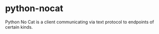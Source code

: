 # python-nocat
Python No Cat is a client communicating via text protocol to endpoints of certain kinds.
